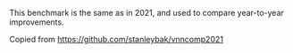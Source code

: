 This benchmark is the same as in 2021, and used to compare year-to-year improvements.

Copied from https://github.com/stanleybak/vnncomp2021


